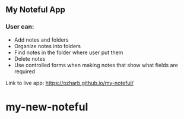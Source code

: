 ## My Noteful App

### User can:

- Add notes and folders
- Organize notes into folders
- Find notes in the folder where user put them
- Delete notes
- Use controlled forms when making notes that show what fields are required

Link to live app: https://ozharb.github.io/my-noteful/
# my-new-noteful
